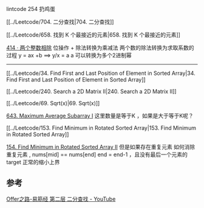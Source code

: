 lintcode 254 扔鸡蛋

[[../Leetcode/704. 二分查找|704. 二分查找]]

[[../Leetcode/658. 找到 K 个最接近的元素|658. 找到 K 个最接近的元素]]

[414 · 两个整数相除](https://www.lintcode.com/problem/414/)
位操作 + 除法转换为乘减法
两个数的除法转换为求取系数的过程
y = ax +b  ==> y/x = a
a 可以转换为多个2进制幂

---


[[../Leetcode/34. Find First and Last Position of Element in Sorted Array|34. Find First and Last Position of Element in Sorted Array]]

[[../Leetcode/240. Search a 2D Matrix II|240. Search a 2D Matrix II]]

[[../Leetcode/69. Sqrt(x)|69. Sqrt(x)]]


[643. Maximum Average Subarray I](https://leetcode.com/problems/maximum-average-subarray-i/)
这里数量是等于K ，如果是大于等于K呢？


[[../Leetcode/153. Find Minimum in Rotated Sorted Array|153. Find Minimum in Rotated Sorted Array]]



[154. Find Minimum in Rotated Sorted Array II](https://leetcode.com/problems/find-minimum-in-rotated-sorted-array-ii/)
但是如果存在重复元素
如何消除重复元素 , nums[mid] == nums[end] end = end-1 ，且没有最后一个元素的target
正常的缩小上界




## 参考
[Offer之路-易筋经 第二层 二分查找 - YouTube](https://www.youtube.com/watch?v=vFY1XYEwMBw&t=1552s&ab_channel=Talentland-%E7%AE%97%E6%B3%95%E7%8E%8B%E5%9B%BD)
